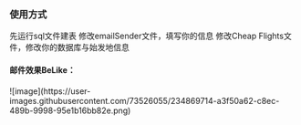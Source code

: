 <h3>使用方式</h3>
先运行sql文件建表
修改emailSender文件，填写你的信息
修改Cheap Flights文件，修改你的数据库与始发地信息
<h4>邮件效果BeLike：</h4>
![image](https://user-images.githubusercontent.com/73526055/234869714-a3f50a62-c8ec-489b-9998-95e1b16bb82e.png)
